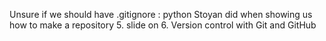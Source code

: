 Unsure if we should have .gitignore : python Stoyan did when showing us how to make a repository 5. slide on 6. Version control with Git and GitHub
